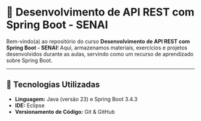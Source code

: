 # 📌 Desenvolvimento de API REST com Spring Boot - SENAI

Bem-vindo(a) ao repositório do curso **Desenvolvimento de API REST com Spring Boot - SENAI**! Aqui, armazenamos materiais, exercícios e projetos desenvolvidos durante as aulas, servindo como um recurso de aprendizado sobre Spring Boot.

---

## 🚀 Tecnologias Utilizadas
- **Linguagem:** Java (versão 23) e Spring Boot 3.4.3
- **IDE:** Eclipse 
- **Versionamento de Código:** Git & GitHub
